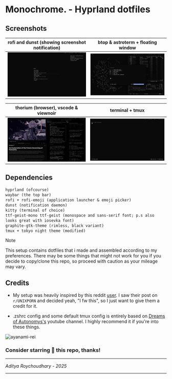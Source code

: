 # Monochrome. - Hyprland dotfiles

## Screenshots

| rofi and dunst (showing screenshot notification)    | btop & astroterm + floating window                  |
| --------------------------------------------------- | --------------------------------------------------- |
| ![img](/screenshots/2025-08-30-222312_hyprshot.png) | ![img](/screenshots/2025-08-30-223201_hyprshot.png) |

| thorium (browser), vscode & viewnoir                | terminal + tmux                                     |
| --------------------------------------------------- | --------------------------------------------------- |
| ![img](/screenshots/2025-08-30-224852_hyprshot.png) | ![img](/screenshots/2025-08-30-225039_hyprshot.png) |

## Dependencies

```
hyprland (ofcourse)
waybar (the top bar)
rofi + rofi-emoji (application launcher & emoji picker)
dunst (notification daemon)
kitty (terminal of choice)
ttf-geist-mono ttf-geist (monospace and sans-serif font; p.s also looks great with iosevka font)
graphite-gtk-theme (rimless, black variant)
tmux + tokyo night theme (modified)
```

> [!NOTE]
> This setup contains dotfiles that i made and assembled according to my preferences. There may be some things that might not work for you if you decide to copy/clone this repo, so proceed with caution as your mileage may vary.

## Credits

- My setup was heavily inspired by this reddit [user](https://www.reddit.com/user/K_AON/). I saw their post on `r/UNIXPORN` and decided yeah, "I fw this", so I just want to give them a credit for it.

- .zshrc config and some default tmux config is entirely based on [Dreams of Autonomys's](https://www.youtube.com/@dreamsofautonomy/featured) youtube channel. I highly recommend it if you're into these things.

![ayanami-rei](https://github.com/user-attachments/assets/779c60d4-7e75-4023-9243-0df35e718d35)

### Consider starring 🌟 this repo, thanks!

<hr><i>Aditya Roychoudhary - 2025</i><hr>
